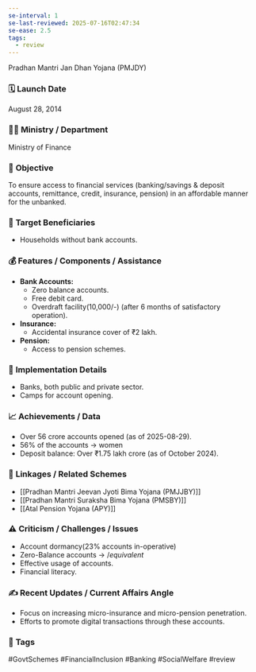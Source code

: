 ```yaml
---
se-interval: 1
se-last-reviewed: 2025-07-16T02:47:34
se-ease: 2.5
tags:
  - review
---
```

Pradhan Mantri Jan Dhan Yojana (PMJDY)

### 🗓️ **Launch Date**
August 28, 2014

### 🧑‍🏫 **Ministry / Department**
Ministry of Finance

### 🎯 **Objective**
To ensure access to financial services (banking/savings & deposit accounts, remittance, credit, insurance, pension) in an affordable manner for the unbanked.

### 👥 **Target Beneficiaries**
-   Households without bank accounts.

### 💰 **Features / Components / Assistance**
-   **Bank Accounts:**
    -   Zero balance accounts.
    -   Free debit card.
    -   Overdraft facility(10,000/-) (after 6 months of satisfactory operation).
-   **Insurance:**
    -   Accidental insurance cover of ₹2 lakh.
-   **Pension:**
    -   Access to pension schemes.

### 📍 **Implementation Details**
-   Banks, both public and private sector.
-   Camps for account opening.

###   📈   **Achievements / Data**

* Over 56 crore accounts opened (as of 2025-08-29).
* 56% of the accounts -> women
* Deposit balance: Over ₹1.75 lakh crore (as of October 2024).

### 🧩 **Linkages / Related Schemes**
-   [[Pradhan Mantri Jeevan Jyoti Bima Yojana (PMJJBY)]]
-   [[Pradhan Mantri Suraksha Bima Yojana (PMSBY)]]
-   [[Atal Pension Yojana (APY)]]

### ⚠️ **Criticism / Challenges / Issues**
-   Account dormancy(23% accounts in-operative)
-   Zero-Balance accounts -> $/equivalent$ 
-   Effective usage of accounts.
-   Financial literacy.

### ✍️ **Recent Updates / Current Affairs Angle**
-   Focus on increasing micro-insurance and micro-pension penetration.
-   Efforts to promote digital transactions through these accounts.

### 🔗 **Tags**
#GovtSchemes #FinancialInclusion #Banking #SocialWelfare #review